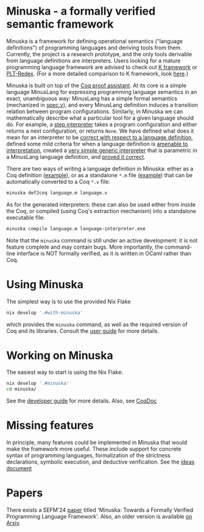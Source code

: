 # Minuska - a formally verified semantic framework

Minuska is a framework for defining operational semantics ("language definitions") of programming languages and deriving tools from them.
Currently, the project is a research prototype, and the only tools derivable from language definitions are interpreters.
Users looking for a mature programming language framework are advised to check out [K framework](https://kframework.org/) or [PLT-Redex](https://redex.racket-lang.org/).
(For a more detailed comparison to K framework, look [here](./doc/comparison-to-k-framework.md).)

Minuska is built on top of the [Coq proof assistant](https://coq.inria.fr/). At its core is a simple language MinusLang for expressing programming language semantics
in an exact, unambiguous way: MinusLang has a simple formal semantics (mechanized in [spec.v](https://h0nzzik.github.io/minuska/Minuska.spec.html)),
and every MinusLang definition induces a transition relation between program configurations.
Similarly, in Minuska we can mathematically describe what a particular tool for a given language should do.
For example, a [step interpreter](https://h0nzzik.github.io/minuska/Minuska.spec_interpreter.html#Interpreter) takes a program configuration
and either returns a next configuration, or returns `None`.
We have defined what does it mean for an interpreter to be [correct with respect to a language definition](https://h0nzzik.github.io/minuska/Minuska.spec_interpreter.html#Interpreter_sound'),
defined some mild criteria for when a language definition is [amenable to interpretation](https://h0nzzik.github.io/minuska/Minuska.spec_interpreter.html#RewritingRule2_wf),
created a [very simple generic interpreter](https://h0nzzik.github.io/minuska/Minuska.naive_interpreter.html#naive_interpreter) that is parametric in a MinusLang language definition,
and [proved it correct](https://h0nzzik.github.io/minuska/Minuska.naive_interpreter.html#naive_interpreter_sound).

There are two ways of writing a language definition in Minuska: either as a Coq definition ([example](https://h0nzzik.github.io/minuska/Minuska.example.html)), or as a standalone `*.m` file ([example](https://github.com/h0nzZik/minuska/blob/main/languages/decrement/decrement.m)) that can be automatically converted to a Coq `*.v` file:
```sh
minuska def2coq language.m language.v
```
As for the generated interpreters: these can also be used either from inside the Coq, or compiled (using Coq's extraction mechanism) into a standalone executable file:
```sh
minuska compile language.m language-interpreter.exe
```
Note that the `minuska` command is still under an active development: it is not feature complete and may contain bugs.
More importantly, the command-line interface is NOT formally verified, as it is written in OCaml rather than Coq.

# Using Minuska

The simplest way is to use the provided Nix Flake
```sh
nix develop '.#with-minuska'
```
which provides the `minuska` command, as well as the required version of Coq and its libraries.
Consult the [user guide](./doc/user-guide.md) for more details.

# Working on Minuska

The easiest way to start is using the Nix Flake:
```sh
nix develop '.#minuska'
cd minuska/
```
See the [developer guide](./doc/developer-guide.md) for more details.
Also, see [CoqDoc](https://h0nzzik.github.io/minuska/toc.html)

# Missing features

In principle, many features could be implemented in Minuska that would make the framework more useful.
These include support for concrete syntax of programming languages, formalization of the strictness declarations, symbolic execution, and deductive verification.
See the [ideas document](./doc/ideas.md)


# Papers

There exists a SEFM'24 [paper](https://doi.org/10.1007/978-3-031-77382-2_12) titled 'Minuska: Towards a Formally Verified Programming Language Framework'. Also, an older version is available [on Arxiv](https://arxiv.org/abs/2409.11530).
